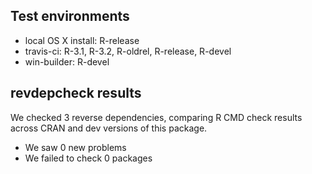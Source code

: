 ## Test environments
* local OS X install: R-release
* travis-ci: R-3.1, R-3.2, R-oldrel, R-release, R-devel
* win-builder: R-devel

## revdepcheck results

We checked 3 reverse dependencies, comparing R CMD check results across CRAN and dev versions of this package.

 * We saw 0 new problems
 * We failed to check 0 packages
